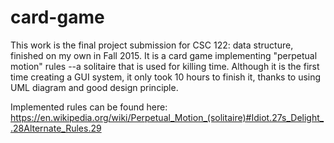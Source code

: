 # card-game
This work is the final project submission for CSC 122: data structure, finished on my own in Fall 2015.
It is a card game implementing "perpetual motion" rules --a solitaire that is used for killing time.
Although it is the first time creating a GUI system, it only took 10 hours to finish it, thanks to using UML diagram and good design principle.

Implemented rules can be found here:
https://en.wikipedia.org/wiki/Perpetual_Motion_(solitaire)#Idiot.27s_Delight_.28Alternate_Rules.29
